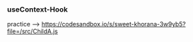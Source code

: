 ### useContext-Hook

practice --> https://codesandbox.io/s/sweet-khorana-3w9yb5?file=/src/ChildA.js
